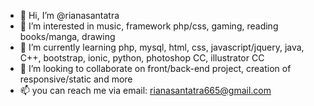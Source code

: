 - 👋 Hi, I’m @rianasantatra
- 👀 I’m interested in music, framework php/css, gaming, reading books/manga, drawing
- 🌱 I’m currently learning php, mysql, html, css, javascript/jquery, java, C++, bootstrap, ionic, python, photoshop CC, illustrator CC
- 💞️ I’m looking to collaborate on front/back-end project, creation of responsive/static and more
- 📫 you can reach me via email: rianasantatra665@gmail.com 

<!---
rianasantatra/rianasantatra is a ✨ special ✨ repository because its `README.md` (this file) appears on your GitHub profile.
You can click the Preview link to take a look at your changes.
--->
